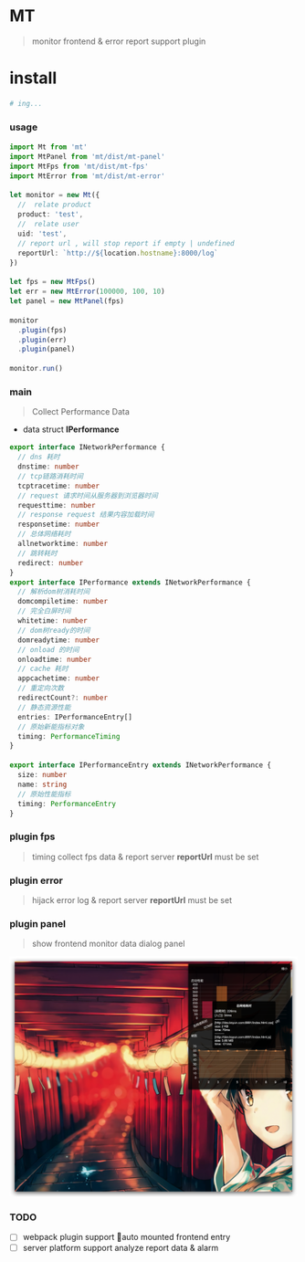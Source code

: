 # MT
> monitor frontend & error report
> support plugin

# install
```bash
# ing...
```

### usage
```ts
import Mt from 'mt'
import MtPanel from 'mt/dist/mt-panel'
import MtFps from 'mt/dist/mt-fps'
import MtError from 'mt/dist/mt-error'

let monitor = new Mt({
  //  relate product
  product: 'test',
  //  relate user
  uid: 'test',
  // report url , will stop report if empty | undefined
  reportUrl: `http://${location.hostname}:8000/log`
})

let fps = new MtFps()
let err = new MtError(100000, 100, 10)
let panel = new MtPanel(fps)

monitor
  .plugin(fps)
  .plugin(err)
  .plugin(panel)

monitor.run()
```

### main 
> Collect Performance Data

  - data struct **IPerformance**
  ```ts
  export interface INetworkPerformance {
    // dns 耗时
    dnstime: number
    // tcp链路消耗时间
    tcptracetime: number
    // request 请求时间从服务器到浏览器时间
    requesttime: number
    // response request 结果内容加载时间
    responsetime: number
    // 总体网络耗时
    allnetworktime: number
    // 跳转耗时
    redirect: number
  }
  export interface IPerformance extends INetworkPerformance {
    // 解析dom树消耗时间
    domcompiletime: number
    // 完全白屏时间
    whitetime: number
    // dom树ready的时间
    domreadytime: number
    // onload 的时间
    onloadtime: number
    // cache 耗时
    appcachetime: number
    // 重定向次数
    redirectCount?: number
    // 静态资源性能
    entries: IPerformanceEntry[]
    // 原始新能指标对象
    timing: PerformanceTiming
  }

  export interface IPerformanceEntry extends INetworkPerformance {
    size: number
    name: string
    // 原始性能指标
    timing: PerformanceEntry
  }
  ```


### plugin fps
> timing collect fps data & report server **reportUrl** must be set

### plugin error
> hijack error log & report server **reportUrl** must be set

### plugin panel
> show frontend monitor data dialog panel

![](./static/1.png)

### TODO

- [ ] webpack plugin support auto mounted frontend entry
- [ ] server platform support analyze report data & alarm